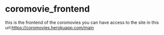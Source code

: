 # coromovie_frontend
this is the frontend of the coromovies you can have access to the site in this url:https://coromovies.herokuapp.com/main
